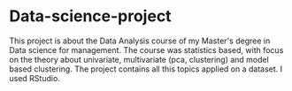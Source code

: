 # Data-science-project
This project is about the Data Analysis course of my Master's degree in Data science for management. The course was statistics based, with focus on the theory about univariate, multivariate (pca, clustering) and model based clustering. The project contains all this topics applied on a dataset. I used RStudio.
